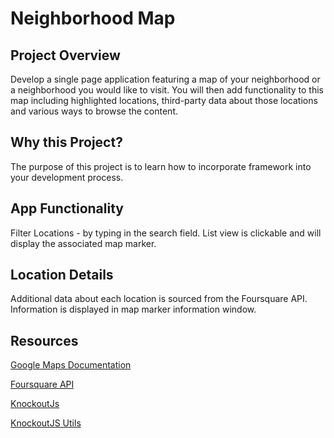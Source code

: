 # Neighborhood Map

## Project Overview
Develop a single page application featuring a map of your neighborhood or a neighborhood you would like to visit. You will then add functionality to this map including highlighted locations, third-party data about those locations and various ways to browse the content.

## Why this Project?
The purpose of this project is to learn how to incorporate framework into your development process.

## App Functionality

Filter Locations - by typing in the search field. List view is clickable and will display the associated map marker.

## Location Details

Additional data about each location is sourced from the Foursquare API. Information is displayed in map marker information window.

## Resources
[Google Maps Documentation](https://www.aspsnippets.com/Articles/Google-Maps-API-V3-Add-click-event-listener-to-all-multiple-markers.aspx)


[Foursquare API](https://developer.foursquare.com/)

[KnockoutJs](http://knockoutjs.com/)

[KnockoutJS Utils](http://www.knockmeout.net/2011/04/utility-functions-in-knockoutjs.html)
